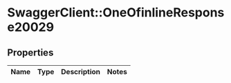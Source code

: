# SwaggerClient::OneOfinlineResponse20029

## Properties
Name | Type | Description | Notes
------------ | ------------- | ------------- | -------------

